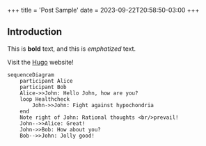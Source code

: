+++
title = 'Post Sample'
date = 2023-09-22T20:58:50-03:00
+++

## Introduction

This is **bold** text, and this is *emphatized* text.

Visit the [Hugo](https://gohugo.io) website!


```mermaid
sequenceDiagram
    participant Alice
    participant Bob
    Alice->>John: Hello John, how are you?
    loop Healthcheck
        John->>John: Fight against hypochondria
    end
    Note right of John: Rational thoughts <br/>prevail!
    John-->>Alice: Great!
    John->>Bob: How about you?
    Bob-->>John: Jolly good!
```